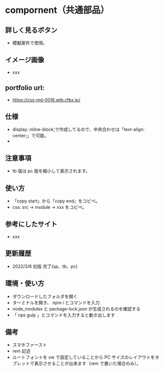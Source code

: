 # compornent（共通部品）

## 詳しく見るボタン

- 模擬案件で使用。

## イメージ画像

- xxx

## portfolio url:

- https://css-md-0016.wtb.cfbx.jp/

## 仕様

- display: inline-block;で作成してるので、中央合わせは「text-align: center;」で可能。
-

## 注意事項

- tb 版は pc 版を縮小して表示されます。

## 使い方

- 「copy start」から「copy end」をコピペ。
- css: src -> module -> xxx をコピペ。

## 参考にしたサイト

- xxx

## 更新履歴

- 2022/3/6 初版 完了(sp、tb、pc)

## 環境・使い方

- ダウンロードしたフォルダを開く
- ターミナルを開き、 npm i とコマンドを入力
- node_modules と package-lock.json が生成されるのを確認する
- 「 npx gulp 」とコマンドを入力すると動き出します

## 備考

- スマホファースト
- rem 記述
- ルートフォントを vw で設定していることから PC サイズのレイアウトをタブレットで表示させることが出来ます（rem で書いた場合のみ）。
